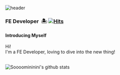![header](https://capsule-render.vercel.app/api?type=waving&color=auto&width=auto&section=header&text=Soomin&fontSize=90)

###  FE Developer&nbsp; 🏝 [![Hits](https://hits.seeyoufarm.com/api/count/incr/badge.svg?url=https%3A%2F%2Fgithub.com%2FSoooomininini%2Fhit-counter&count_bg=%232CC6ED&title_bg=%230533DF&icon=&icon_color=%232CC6ED&title=hits&edge_flat=false)](https://hits.seeyoufarm.com) 

#### Introducing Myself
<p>
Hi! <br>
I'm a FE Developer, loving to dive into the new thing!
<br><br>
</p>
 
![Soooomininini's github stats](https://github-readme-stats.vercel.app/api?username=Soooomininini&show_icons=true)

 
